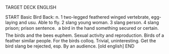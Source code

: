 TARGET DECK
ENGLISH

START
Basic
Bird
Back: n. 1 two-legged feathered winged vertebrate, egg-laying and usu. Able to fly. 2 slang young woman. 3 slang person. 4 slang prison; prison sentence.  a bird in the hand something secured or certain. The birds and the bees euphem. Sexual activity and reproduction. Birds of a feather similar people. For the birds colloq. Trivial, uninteresting. Get the bird slang be rejected, esp. By an audience. [old english]
END
